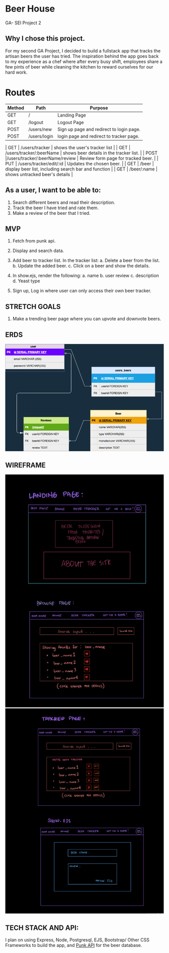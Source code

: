 # Beer House
GA- SEI Project 2
## Why I chose this project.
For my second GA Project, I decided to build a fullstack app that tracks the artisan beers the user has tried. The inspiration behind the app goes back to my experience as a chef where after every busy shift, employees share a few pints of beer while cleaning the kitchen to reward ourselves for our hard work. 

# Routes

| Method | Path | Purpose |
| ------ | -------------- | -------------------------------- |
| GET | / | Landing Page | Shows a carousel of beer photos.
| GET | /logout | Logout Page | Logs user out.
| POST | /users/new | Sign up page and redirect to login page. |
| POST | /users/login | login page and redirect to tracker page. |

| GET | /users/tracker | shows the user's tracker list |
| GET | /users/tracker/:beerName | shows beer details in the tracker list. |
| POST |/users/tracker/:beerName/review | Review form page for tracked beer. |
| PUT | /users/tracker/edit/:id | Updates the chosen beer. |
| GET | /beer | display beer list, including search bar and function |
| GET | /beer/:name | shows untracked beer's details |

## As a user, I want to be able to:
1. Search different beers and read their description.
2. Track the beer I have tried and rate them.
3. Make a review of the beer that I tried.

## MVP 
1. Fetch from punk api.
2. Display and search data.
3. Add beer to tracker list.
    In the tracker list:
        a. Delete a beer from the list.
        b. Update the added beer.
        c. Click on a beer and show the details.
4. In show.ejs, render the following:
        a. name
        b. user review
        c. description
        d. Yeast type

5. Sign up, Log in where user can only access their own beer tracker.

## STRETCH GOALS
1. Make a trending beer page where you can upvote and downvote beers.



## ERDS

![An ERD of my project](./ERD.drawio.png)

## WIREFRAME 
![Landing Page](./wireframes/landing.jpeg)
![Other Pages Wireframe](./wireframes/wf2.jpeg)

## TECH STACK AND API:
I plan on using Express, Node, Postgresql, EJS, Bootstrap/ Other CSS Frameworks to build the app, and [Punk API](https://punkapi.com) for the beer database.